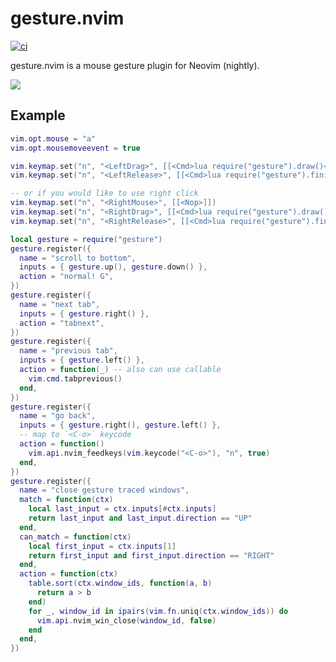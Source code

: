 # gesture.nvim

[![ci](https://github.com/notomo/gesture.nvim/workflows/ci/badge.svg?branch=master)](https://github.com/notomo/gesture.nvim/actions/workflows/ci.yml?query=branch%3Amaster)

gesture.nvim is a mouse gesture plugin for Neovim (nightly).

<img src="https://raw.github.com/wiki/notomo/gesture.nvim/images/gesture.gif">

## Example

```lua
vim.opt.mouse = "a"
vim.opt.mousemoveevent = true

vim.keymap.set("n", "<LeftDrag>", [[<Cmd>lua require("gesture").draw()<CR>]], { silent = true })
vim.keymap.set("n", "<LeftRelease>", [[<Cmd>lua require("gesture").finish()<CR>]], { silent = true })

-- or if you would like to use right click
vim.keymap.set("n", "<RightMouse>", [[<Nop>]])
vim.keymap.set("n", "<RightDrag>", [[<Cmd>lua require("gesture").draw()<CR>]], { silent = true })
vim.keymap.set("n", "<RightRelease>", [[<Cmd>lua require("gesture").finish()<CR>]], { silent = true })

local gesture = require("gesture")
gesture.register({
  name = "scroll to bottom",
  inputs = { gesture.up(), gesture.down() },
  action = "normal! G",
})
gesture.register({
  name = "next tab",
  inputs = { gesture.right() },
  action = "tabnext",
})
gesture.register({
  name = "previous tab",
  inputs = { gesture.left() },
  action = function(_) -- also can use callable
    vim.cmd.tabprevious()
  end,
})
gesture.register({
  name = "go back",
  inputs = { gesture.right(), gesture.left() },
  -- map to `<C-o>` keycode
  action = function()
    vim.api.nvim_feedkeys(vim.keycode("<C-o>"), "n", true)
  end,
})
gesture.register({
  name = "close gesture traced windows",
  match = function(ctx)
    local last_input = ctx.inputs[#ctx.inputs]
    return last_input and last_input.direction == "UP"
  end,
  can_match = function(ctx)
    local first_input = ctx.inputs[1]
    return first_input and first_input.direction == "RIGHT"
  end,
  action = function(ctx)
    table.sort(ctx.window_ids, function(a, b)
      return a > b
    end)
    for _, window_id in ipairs(vim.fn.uniq(ctx.window_ids)) do
      vim.api.nvim_win_close(window_id, false)
    end
  end,
})
```
